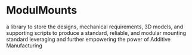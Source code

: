 # ModulMounts
a library to store the designs, mechanical requirements, 3D models, and supporting scripts to produce a standard, reliable, and modular mounting standard leveraging and further empowering the power of Additive Manufacturing

